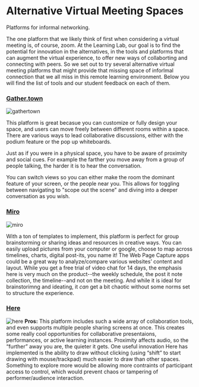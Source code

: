 # Alternative Virtual Meeting Spaces
Platforms for informal networking.

The one platform that we likely think of first when considering a virtual meeting is, of course, zoom. At the Learning Lab, our goal is to find the potential for innovation in the alternatives, in the tools and platforms that can augment the virtual experience, to offer new ways of collaborting and connecting with peers. So we set out to try several alternative virtual meeting platforms that might provide that missing space of inforlmal connection that we all miss in this remote learning environment. Below you will find the list of tools and our student feedback on each of them.

### [Gather.town](https://gather.town/)
![gathertown](https://gather.town/images/site/preview.gif)

This platform is great becasue you can customize or fully design your space, and users can move freely between different rooms within a space. There are various ways to lead collaborative discussions, either with the podium feature or the pop up whiteboards.

Just as if you were in a physical space, you have to be aware of proximity and social cues. For example the farther you move away from a group of people talking, the harder it is to hear the conversation. 

You can switch views so you can either make the room the dominant feature of your screen, or the people near you. This allows for toggling between navigating to "scope out the scene" and diving into a deeper conversation as you wish.

### [Miro](https://)
![miro](https://3gbpft34n0gl3kp0ph3so54y-wpengine.netdna-ssl.com/wp-content/uploads/2019/08/miro-realtimeboard-900px.png)


With a ton of templates to implement, this platform is perfect for group brainstorming or sharing ideas and resources in creative ways. You can easily upload pictures from your computer or google, choose to map across timelines, charts, digital post-its, you name it! The Web Page Capture apps could be a great way to analyze/compare various websites’ content and layout. While you get a free trial of video chat for 14 days, the emphasis here is very much on the product--the weekly schedule, the post it note collection, the timeline--and not on the meeting. And while it is ideal for brainstorimng and ideating, it *can* get a bit chaotic without some norms set to structure the experience.


### [Here](https://here.fm/)
![here](https://files.slack.com/files-pri/T0HTW3H0V-F01DBB3NVJ5/screen_shot_2020-10-09_at_10.12.09_am.png?pub_secret=f63f3d13bc)
**Pros:** 
This platform includes such a wide array of collaboration tools, and  even supports multiple people sharing screens at once. This creates some really cool opportunities for collaborative presentaions, performances, or active learning instances. Proximity affects audio, so the “further” away you are, the quieter it gets. One useful innovation Here has implemented is the ability to draw without clicking (using “shift” to start drawing with mouse/trackpad) much easier to draw than other spaces. Something to explore more would be allowing more contraints of participant access to control, which would prevent chaos or tampering of performer/audience interaction.


